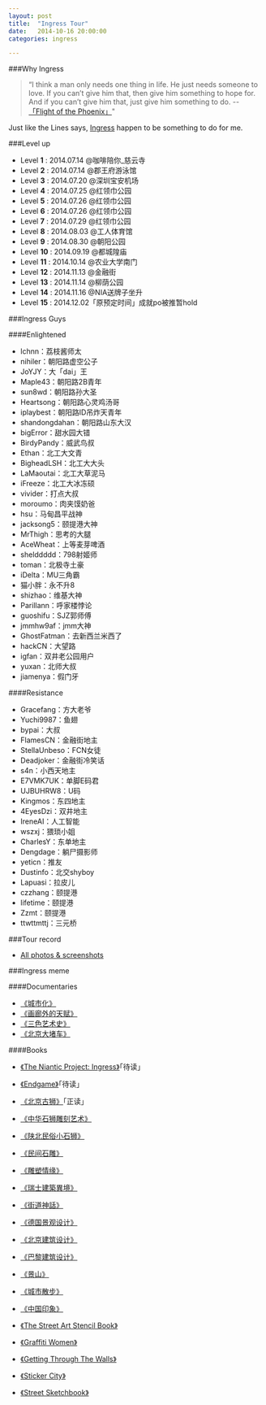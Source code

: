```yaml
---
layout: post
title:  "Ingress Tour"
date:   2014-10-16 20:00:00
categories: ingress

---
```



###Why Ingress

>“I think a man only needs one thing in life. He just needs someone to love. If you can’t give him that, then give him something to hope for. And if you can’t give him that, just give him something to do. --<a href="http://movie.douban.com/subject/1308982/" target="_blank">「Flight of the Phoenix」</a>"

Just like the Lines says, <a href="https://www.ingress.com/" target="_blank">Ingress</a> happen to be something to do for me.

###Level up 

- Level **1**  : 2014.07.14 @咖啡陪你_慈云寺
- Level **2**  : 2014.07.14 @郡王府游泳馆
- Level **3**  : 2014.07.20 @深圳宝安机场
- Level **4**  : 2014.07.25 @红领巾公园
- Level **5**  : 2014.07.26 @红领巾公园
- Level **6**  : 2014.07.26 @红领巾公园
- Level **7**  : 2014.07.29 @红领巾公园
- Level **8**  : 2014.08.03 @工人体育馆
- Level **9**  : 2014.08.30 @朝阳公园
- Level **10** : 2014.09.19 @都城隍庙
- Level **11** : 2014.10.14 @农业大学南门
- Level **12** : 2014.11.13 @金融街
- Level **13** : 2014.11.14 @柳荫公园
- Level **14** : 2014.11.16 @NIA送牌子坐升
- Level **15** : 2014.12.02「原预定时间」成就po被推暂hold


###Ingress Guys 

####Enlightened

- lchnn：荔枝酱师太
- nihiler：朝阳路虚空公子
- JoYJY：大「dai」王
- Maple43：朝阳路2B青年
- sun8wd：朝阳路孙大圣
- Heartsong：朝阳路心灵鸡汤哥
- iplaybest：朝阳路ID吊炸天青年
- shandongdahan：朝阳路山东大汉
- bigError：甜水园大错
- BirdyPandy：威武鸟叔
- Ethan：北工大文青
- BigheadLSH：北工大大头
- LaMaoutai：北工大草泥马
- iFreeze：北工大冰冻硕
- vivider：打点大叔
- moroumo：肉夹馍奶爸
- hsu：马甸昌平战神
- jacksong5：颐提港大神
- MrThigh：思考的大腿
- AceWheat：上等麦芽啤酒
- shelddddd：798射姬师
- toman：北极寺土豪
- iDelta：MU三角霸
- 猫小胖：永不升8
- shizhao：维基大神
- Parillann：呼家楼悖论
- guoshifu：SJZ郭师傅
- jmmhw9af：jmm大神
- GhostFatman：去新西兰米西了
- hackCN：大望路
- igfan：双井老公园用户
- yuxan：北师大叔
- jiamenya：假门牙

####Resistance

- Gracefang：方大老爷
- Yuchi9987：鱼翅
- bypai：大叔
- FlamesCN：金融街地主
- StellaUnbeso：FCN女徒
- Deadjoker：金融街冷笑话
- s4n：小西天地主
- E7VMK7UK：单脚E码君
- UJBUHRW8：U码
- Kingmos：东四地主
- 4EyesDzi：双井地主
- IreneAI：人工智能
- wszxj：猥琐小姐
- CharlesY：东单地主
- Dengdage：躺尸摄影师
- yeticn：推友
- Dustinfo：北交shyboy
- Lapuasi：拉皮儿
- czzhang：颐提港
- lifetime：颐提港
- Zzmt：颐提港
- ttwttmttj：三元桥


###Tour record

- <a href="https://plus.google.com/photos/110298263430604287685/albums/6085988348907482833?authkey=CLDi_dTO4M7WFg" target="_blank"> All photos & screenshots</a>

###Ingress meme

####Documentaries

- <a href="http://movie.douban.com/subject/4959621/" target="_blank"> 《城市化》</a>
- <a href="http://movie.douban.com/subject/4319017/" target="_blank">《画廊外的天赋》</a>
- <a href="http://movie.douban.com/subject/20503584/" target="_blank"> 《三色艺术史》</a>
- <a href="http://movie.douban.com/subject/25879080/" target="_blank"> 《北京大堵车》</a>

####Books

- <a href="http://www.amazon.com/Niantic-Project-Ingress-Felicia-Hajra-Lee-ebook/dp/B00CTSZQ9Q/" target="_blank">《The Niantic Project: Ingress》</a>「待读」
- <a href="http://www.amazon.com/Endgame-The-Calling-James-Frey-ebook/dp/B00HU5NEQK" target="_blank">《Endgame》</a>「待读」

 
- <a href="http://movie.douban.com/subject/20503584/" target="_blank">《北京古狮》</a>「正读」
- <a href="http://movie.douban.com/subject/1018768/" target="_blank">《中华石狮雕刻艺术》</a>
- <a href="http://movie.douban.com/subject/3003618/" target="_blank">《陕北民俗小石狮》</a>
- <a href="http://movie.douban.com/subject/1256195/" target="_blank">《民间石雕》</a>
- <a href="http://movie.douban.com/subject/20314610/" target="_blank">《雕塑情缘》</a>


- <a href="http://movie.douban.com/subject/3230270/" target="_blank">《瑞士建築異境》</a>
- <a href="http://movie.douban.com/subject/1341986/" target="_blank">《街道神話》</a>
- <a href="http://movie.douban.com/subject/1521371/" target="_blank">《德国景观设计》</a>
- <a href="http://movie.douban.com/subject/3513872/" target="_blank">《北京建筑设计》</a>
- <a href="http://movie.douban.com/subject/2991028/" target="_blank">《巴黎建筑设计》</a>
- <a href="http://movie.douban.com/subject/3513723/" target="_blank">《景山》</a>
- <a href="http://movie.douban.com/subject/3720650/" target="_blank">《城市散步》</a>
- <a href="http://movie.douban.com/subject/3049584/" target="_blank">《中国印象》</a>


- <a href="http://movie.douban.com/subject/5279403/" target="_blank">《The Street Art Stencil Book》</a>
- <a href="http://movie.douban.com/subject/1857975/" target="_blank">《Graffiti Women》</a>
- <a href="http://movie.douban.com/subject/3044956/" target="_blank">《Getting Through The Walls》</a>
- <a href="http://movie.douban.com/subject/2238879/" target="_blank">《Sticker City》</a>
- <a href="http://movie.douban.com/subject/2567500/" target="_blank">《Street Sketchbook》</a>